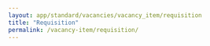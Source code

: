```yaml
---
layout: app/standard/vacancies/vacancy_item/requisition
title: "Requisition"
permalink: /vacancy-item/requisition/
---
```


<!--- This child document initializes the page in Jekyll. -->